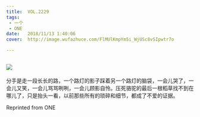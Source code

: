 ```yaml
---
title:	VOL.2229
tags:
 - 一个
 - ONE
date:	2018/11/13 1:40:06
cover:	http://image.wufazhuce.com/FlMUlKmpYm5i_WjUSc8vSIpwtr7o

---
```

![](http://image.wufazhuce.com/FlMUlKmpYm5i_WjUSc8vSIpwtr7o)
---

分手是走一段长长的路，一个路灯的影子踩着另一个路灯的脑袋，一会儿哭了，一会儿又笑，一会儿骂骂咧咧，一会儿顾影自怜。压死骆驼的最后一根稻草找不到在哪儿了，只是抬头一看，以前那些所有的琐碎和细节，都成了不爱的证据。
 
Reprinted from ONE
